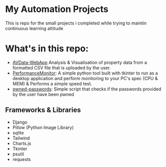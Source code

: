 # My Automation Projects

<p align="center">
<p>This is repo for the small projects i completed while trying to maintin continuous learning attitude</p>


# What's in this repo:

- [AVData-WebApp](https://github.com/Kazaz-Or/my-projects/tree/develop/AVData-WebApn) Analysis & Visualisation of property data from a formatted CSV file that is uploaded by the user.
- [PerformanceMonitor](https://github.com/Kazaz-Or/my-projects/tree/develop/PerformanceMonitor): A simple python tool built with tkinter to run as a desktop application and perform monitoring to your PC's spec (CPU & MEM) & Performs a simple speed test.
- [pwned-passwords](https://github.com/Kazaz-Or/my-projects/tree/develop/pwned-passwords): Simple script that checks if the passwords provided by the user have been pwned


## Frameworks & Libraries

- Django
- Pillow (Python Image Library)
- sqlite
- Tailwind
- Charts.js
- Tkinter
- psutil
- requests
